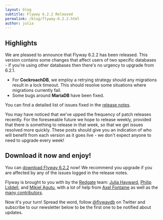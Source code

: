 ```yaml
---
layout: blog
subtitle: Flyway 6.2.2 Released
permalink: /blog/flyway-6.2.2.html
author: julia
---
```


## Highlights

We are pleased to announce that Flyway 6.2.2 has been released. This version contains some changes that affect users of
two specific databases - if you're using other databases then there's no urgency to upgrade from 6.2.1. 

- For **CockroachDB**, we employ a retrying strategy should any migrations result in a lock timeout. This should
resolve some situations where migrations currently fail. 
- Some bugs around **MariaDB** have been fixed.

You can find a detailed list of issues fixed in the [release notes](/documentation/releaseNotes#6.2.2).

You may have noticed that we've upped the frequency of patch releases recently. For the foreseeable future we hope 
to release weekly, provided that there is something to release in that week, so that we get issues resolved more quickly.
These posts should give you an indication of who will benefit from each version as it goes live - we don't expect
anyone to need to upgrade every week! 

## Download it now and enjoy!

You can [download Flyway 6.2.2](/download) now! We recommend you upgrade if you are affected by any
of the issues logged in the release notes.

Flyway is brought to you with <i class="fa fa-heart"></i> by the [Redgate](https://red-gate.com) team:
[Julia Hayward](https://twitter.com/Julia_Hayward),
[Philip Liddell](https://github.com/Lyeeedar), and [Mikiel Agutu](https://twitter.com/mikielagutu),
with a lot of help from [Axel Fontaine](https://twitter.com/axelfontaine)
as well as the [many contributors](/documentation/contribute/hallOfFame).

Now it's your turn! Spread the word, follow [@flywaydb](https://twitter.com/flywaydb) on Twitter and
subscribe to our newsletter below to be the first one to be notified about updates.